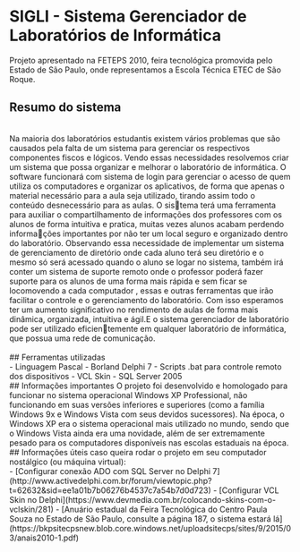 # SIGLI - Sistema Gerenciador de Laboratórios de Informática

<p>Projeto apresentado na FETEPS 2010, feira tecnológica promovida pelo Estado de São Paulo, onde representamos a Escola Técnica ETEC de São Roque.</p>

## Resumo do sistema

<br>
Na maioria dos laboratórios estudantis existem vários problemas que são causados pela 
falta de um sistema para gerenciar os respectivos componentes fiscos e lógicos. Vendo essas 
necessidades resolvemos criar um sistema que possa organizar e melhorar o laboratório de 
informática. O software funcionará com sistema de login para gerenciar o acesso de quem 
utiliza os computadores e organizar os aplicativos, de forma que apenas o material necessário 
para a aula seja utilizado, tirando assim todo o conteúdo desnecessário para as aulas. O sistema terá uma ferramenta para auxiliar o compartilhamento de informações dos professores 
com os alunos de forma intuitiva e pratica, muitas vezes alunos acabam perdendo informações importantes por não ter um local seguro e organizado dentro do laboratório. Observando 
essa necessidade de implementar um sistema de gerenciamento de diretório onde cada aluno 
terá seu diretório e o mesmo só será acessado quando o aluno se logar no sistema, também 
irá conter um sistema de suporte remoto onde o professor poderá fazer suporte para os 
alunos de uma forma mais rápida e sem ficar se locomovendo a cada computador , essas e 
outras ferramentas que irão facilitar o controle e o gerenciamento do laboratório. Com isso 
esperamos ter um aumento significativo no rendimento de aulas de forma mais dinâmica, 
organizada, intuitiva e ágil.E o sistema gerenciador de laboratório pode ser utilizado eficientemente em qualquer laboratório de informática, que possua uma rede de comunicação.
<br>
<br>
## Ferramentas utilizadas
<br>
- Linguagem Pascal
- Borland Delphi 7
- Scripts .bat para controle remoto dos dispositivos
- VCL Skin
- SQL Server 2005
<br>
## Informações importantes
O projeto foi desenvolvido e homologado para funcionar no sistema operacional Windows XP Professional, não funcionando em suas versões inferiores e superiores (como a família Windows 9x e Windows Vista com seus devidos sucessores). Na época, o Windows XP era o sistema operacional mais utilizado no mundo, sendo que o Windows Vista ainda era uma novidade, além de ser extremamente pesado para os computadores disponíveis nas escolas estaduais na época.
<br>
## Informações úteis caso queira rodar o projeto em seu computador nostálgico (ou máquina virtual):
<br>
- [Configurar conexão ADO com SQL Server no Delphi 7](http://www.activedelphi.com.br/forum/viewtopic.php?t=62632&sid=ee1a01b7b06276b4537c7a54b7d0d723)
- [Configurar VCL Skin no Delphi](https://www.devmedia.com.br/colocando-skins-com-o-vclskin/281)
- [Anuário estadual da Feira Tecnológica do Centro Paula Souza no Estado de São Paulo, consulte a página 187, o sistema estará lá](https://bkpsitecpsnew.blob.core.windows.net/uploadsitecps/sites/9/2015/03/anais2010-1.pdf)
